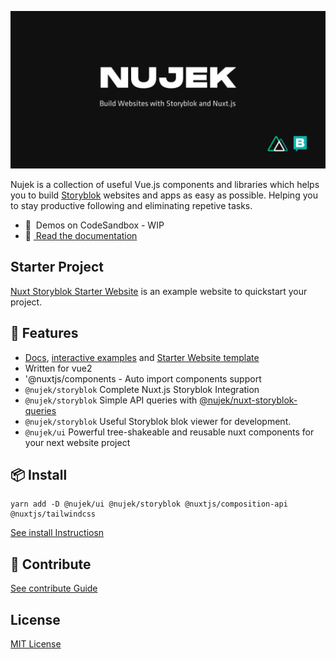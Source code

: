 ![Nujek Framework](docs/static/nujek.png)

Nujek is a collection of useful Vue.js components and libraries which helps you to build [Storyblok](https://www.storyblok.com/) websites and apps as easy as possible. Helping you to stay productive following and eliminating repetive 
tasks.

- 🎲 &nbsp;Demos on CodeSandbox - WIP
- 📖 [&nbsp;Read the documentation](https://nujek-docs.vercel.app/)

## Starter Project

[Nuxt Storyblok Starter Website](https://github.com/regenrek/nuxt-storyblok-starter) is an example website to quickstart your project.


## 🚀 Features

* [Docs](https://nujek-docs.vercel.app/), [interactive examples](https://nujek-storybook.vercel.app/) and [Starter Website template](https://github.com/regenrek/nuxt-storyblok-starter)
* Written for vue2
* '@nuxtjs/components - Auto import components support
* `@nujek/storyblok` Complete Nuxt.js Storyblok Integration
* `@nujek/storyblok` Simple API queries with [@nujek/nuxt-storyblok-queries](https://github.com/regenrek/nuxt-storyblok-queries#readme)
* `@nujek/storyblok` Useful Storyblok blok viewer for development.
* `@nujek/ui` Powerful tree-shakeable and reusable nuxt components for your next website project

## 📦 Install

```
yarn add -D @nujek/ui @nujek/storyblok @nuxtjs/composition-api @nuxtjs/tailwindcss
```

[See install Instructiosn](https://nujek-docs.vercel.app/getting-started/quick-start)

## 🧱 Contribute

[See contribute Guide](https://nujek-docs.vercel.app/contribute/how-to-contribue)

## License

[MIT License](./LICENSE)